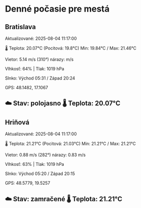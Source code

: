 ﻿# Denné počasie pre mestá

## Bratislava
Aktualizované: 2025-08-04 11:17:00

🌡️ Teplota: 20.07°C 
(Pocitová: 19.8°C)
Min: 19.84°C / Max: 21.46°C

Vietor: 5.14 m/s    (310°) 
nárazy:  m/s

Vlhkosť: 64% | Tlak: 1019 hPa

Slnko: Východ 05:31 / Západ 20:24

GPS: 48.1482, 17.1067

☁️ Stav: polojasno        🌡️ Teplota: 20.07°C
---

## Hriňová
Aktualizované: 2025-08-04 11:17:00

🌡️ Teplota: 21.21°C 
(Pocitová: 21.03°C)
Min: 21.21°C / Max: 21.21°C

Vietor: 0.88 m/s (282°)
nárazy: 0.83 m/s

Vlhkosť: 63% | Tlak: 1019 hPa

Slnko: Východ 05:20 / Západ 20:15

GPS: 48.5779, 19.5257

☁️ Stav: zamračené        🌡️ Teplota: 21.21°C
---
